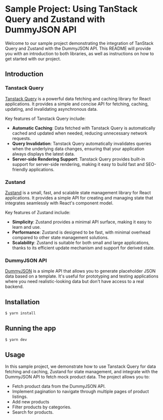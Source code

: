 # Sample Project: Using TanStack Query and Zustand with DummyJSON API

Welcome to our sample project demonstrating the integration of TanStack Query and Zustand with the DummyJSON API. This README will provide you with an introduction to both libraries, as well as instructions on how to get started with our project.

## Introduction

### Tanstack Query

[Tanstack Query](https://tanstack.com/docs/) is a powerful data fetching and caching library for React applications. It provides a simple and concise API for fetching, caching, updating, and invalidating asynchronous data.

Key features of Tanstack Query include:

- **Automatic Caching**: Data fetched with Tanstack Query is automatically cached and updated when needed, reducing unnecessary network requests.
- **Query Invalidation**: Tanstack Query automatically invalidates queries when the underlying data changes, ensuring that your application always displays the latest data.
- **Server-side Rendering Support**: Tanstack Query provides built-in support for server-side rendering, making it easy to build fast and SEO-friendly applications.

### Zustand

[Zustand](https://github.com/pmndrs/zustand) is a small, fast, and scalable state management library for React applications. It provides a simple API for creating and managing state that integrates seamlessly with React's component model.

Key features of Zustand include:

- **Simplicity**: Zustand provides a minimal API surface, making it easy to learn and use.
- **Performance**: Zustand is designed to be fast, with minimal overhead compared to other state management solutions.
- **Scalability**: Zustand is suitable for both small and large applications, thanks to its efficient update mechanism and support for derived state.

### DummyJSON API

[DummyJSON](https://dummyjson.com/) is a simple API that allows you to generate placeholder JSON data based on a template. It's useful for prototyping and testing applications where you need realistic-looking data but don't have access to a real backend.

## Installation

```bash
$ yarn install
```

## Running the app

```bash
$ yarn dev

```

## Usage

In this sample project, we demonstrate how to use Tanstack Query for data fetching and caching, Zustand for state management, and integrate with the DummyJSON API to fetch mock product data. The project allows you to:

- Fetch product data from the DummyJSON API.
- Implement pagination to navigate through multiple pages of product listings.
- Add new products
- Filter products by categories.
- Search for products.
